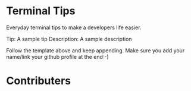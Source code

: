 Terminal Tips
=============
Everyday terminal tips to make a developers life easier.


Tip: A sample tip
Description: A sample description

Follow the template above and keep appending. Make sure you add your name/link your github profile at the end:-)










Contributers
============
